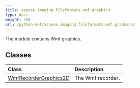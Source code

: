 ```yaml
---
title: aspose.imaging.fileformats.wmf.graphics
type: docs
weight: 750
url: /python-net/aspose.imaging.fileformats.wmf.graphics/
---
```



The module contains Wmf graphics.

## **Classes**
|**Class**|**Description**|
| :- | :- |
|[WmfRecorderGraphics2D](/imaging/python-net/aspose.imaging.fileformats.wmf.graphics/wmfrecordergraphics2d/)|The Wmf recorder.|
